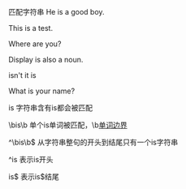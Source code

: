 匹配字符串
He is a good boy.

This is a test.

Where are you?

Display is also a noun.

isn't it is

What is your name?


is       字符串含有is都会被匹配

\bis\b   单个is单词被匹配，\b[单词边界](https://regexper.com/#%5Cbis%5Cb)

^\bis\b$ 从字符串整句的开头到结尾只有一个is字符串

^is      表示is开头

is$      表示is$结尾


